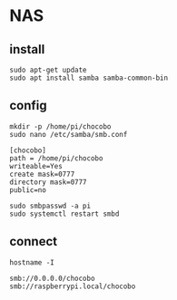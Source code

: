 # NAS

## install

```
sudo apt-get update
sudo apt install samba samba-common-bin
```

## config

```
mkdir -p /home/pi/chocobo
sudo nano /etc/samba/smb.conf
```

```
[chocobo]
path = /home/pi/chocobo
writeable=Yes
create mask=0777
directory mask=0777
public=no
```

```
sudo smbpasswd -a pi
sudo systemctl restart smbd
```

## connect

```
hostname -I
```

```
smb://0.0.0.0/chocobo
smb://raspberrypi.local/chocobo
```
